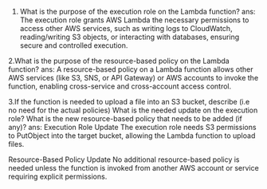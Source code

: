 1. What is the purpose of the execution role on the Lambda function?
ans: The execution role grants AWS Lambda the necessary permissions to access other AWS services, such as writing logs to   CloudWatch, reading/writing S3 objects, or interacting with databases, ensuring secure and controlled execution.


2.What is the purpose of the resource-based policy on the Lambda function?
ans: A resource-based policy on a Lambda function allows other AWS services (like S3, SNS, or API Gateway) or AWS accounts to invoke the function, enabling cross-service and cross-account access control. 

3.If the function is needed to upload a file into an S3 bucket, describe (i.e no need for the actual policies)
What is the needed update on the execution role?
What is the new resource-based policy that needs to be added (if any)?
ans: Execution Role Update
The execution role needs S3 permissions to PutObject into the target bucket, allowing the Lambda function to upload files.

Resource-Based Policy Update
No additional resource-based policy is needed unless the function is invoked from another AWS account or service requiring explicit permissions.

